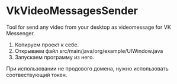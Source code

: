 # VkVideoMessagesSender
Tool for send any video from your desktop as videomessage for VK Messenger.

1. Копируем проект к себе.
2. Открываем файл src/main/java/org/example/UIWindow.java
3. Запускаем программу из него.

При использовании не продового домена, нужно использовать соотвествующий токен.
